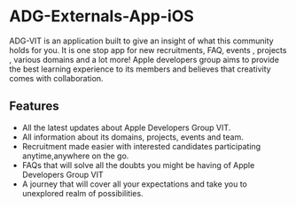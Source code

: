 # ADG-Externals-App-iOS

ADG-VIT is an application built to give an insight of what this community holds for you. It is one stop app for new recruitments, FAQ, events , projects , various domains and a lot more! Apple developers group aims to provide the best learning experience to its members and believes that creativity comes with collaboration.

## Features

- All the latest updates about Apple Developers Group VIT.
- All information about its domains, projects, events and team.
- Recruitment made easier with interested candidates participating anytime,anywhere on the go.
- FAQs that will solve all the doubts you might be having of Apple Developers Group VIT
- A journey that will cover all your expectations and take you to unexplored realm of possibilities.
